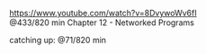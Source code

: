 https://www.youtube.com/watch?v=8DvywoWv6fI  
@433/820 min 
Chapter 12 - Networked Programs

catching up: @71/820 min